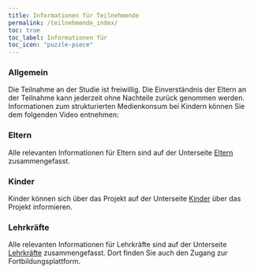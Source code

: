 ```yaml
---
title: Informationen für Teilnehmende
permalink: /teilnehmende_index/
toc: true
toc_label: Informationen für 
toc_icon: "puzzle-piece"
---
```

### Allgemein
Die Teilnahme an der Studie ist freiwillig. Die Einverständnis der Eltern an der Teilnahme kann jederzeit ohne Nachteile zurück genommen werden. 
Informationen zum strukturierten Medienkonsum bei Kindern können Sie dem folgenden Video entnehmen:

### Eltern
Alle relevanten Informationen für Eltern sind auf der Unterseite [Eltern](http://www.kompass-forschung.de/teilnehmende_index/eltern) zusammengefasst.

### Kinder
Kinder können sich über das Projekt auf der Unterseite [Kinder](http://www.kompass-forschung.de/teilnehmende_index/kinder/) über das Projekt informieren.

### Lehrkräfte
Alle relevanten Informationen für Lehrkräfte sind auf der Unterseite [Lehrkräfte](http://www.kompass-forschung.de/teilnehmende_index/lehrkraft) zusammengefasst. Dort finden Sie auch den Zugang zur Fortbildungsplattform.

